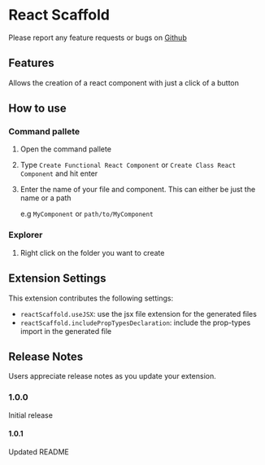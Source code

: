 # React Scaffold

Please report any feature requests or bugs on [Github](https://github.com/callumbooth/vscode-react-scaffold/issues)

## Features

Allows the creation of a react component with just a click of a button

## How to use

### Command pallete

1. Open the command pallete
2. Type ```Create Functional React Component``` or ```Create Class React Component``` and hit enter
3. Enter the name of your file and component. This can either be just the name or a path

    e.g  ```MyComponent``` or ``path/to/MyComponent``

### Explorer

1. Right click on the folder you want to create 

## Extension Settings

This extension contributes the following settings:

* `reactScaffold.useJSX`: use the jsx file extension for the generated files
* `reactScaffold.includePropTypesDeclaration`: include the prop-types import in the generated file


## Release Notes

Users appreciate release notes as you update your extension.

### 1.0.0

Initial release

#### 1.0.1

Updated README